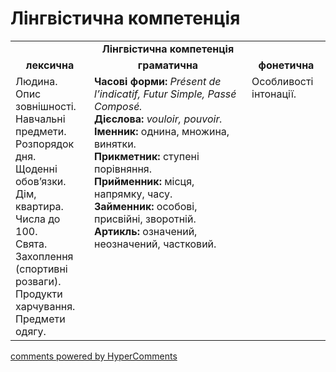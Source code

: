 <div id="hypercomments_widget" class="js-hypercomments-widget invisible"></div>

# Лінгвістична компетенція

<table>
  <tr>
    <td align="center" colspan="3"><b>Лінгвістична компетенція</b></td>
  </tr>
            <tr>
                <td align="center"><b>лексична</b></td>
                <td align="center"><b>граматична</b></td>
                <td align="center"><b>фонетична</b></td>
            </tr>
            <tr>
                <td width="25%" style="vertical-align:top !important;">
Людина.<br>
Опис зовнішності.<br>
Навчальні предмети.<br>
Розпорядок дня.<br>
Щоденні обов’язки.<br>
Дім, квартира.<br>
Числа до 100.<br>
Свята.<br>
Захоплення (спортивні розваги).<br>
Продукти харчування.<br>
Предмети одягу.<br></td>
                <td width="50%" style="vertical-align:top !important;">
<b>Часові форми:</b> <i>Présent de l’indicatif, Futur Simple, Passé Composé.</i><br>
<b>Дієслова:</b> <i>vouloir, pouvoir.</i><br>
<b>Іменник:</b> однина, множина, винятки.<br>
<b>Прикметник:</b> ступені порівняння.<br>
<b>Прийменник:</b> місця, напрямку, часу.<br>
<b>Займенник:</b> особові, присвійні, зворотній.<br>
<b>Артикль:</b> означений, неозначений, частковий.<br></td>
                <td width="25%" style="vertical-align:top !important;">Особливості інтонації.</td>
            </tr>
</table>

<div class="js-hypercomments-container">
    <a href="http://hypercomments.com" class="hc-link" title="comments widget">comments powered by HyperComments</a>
</div>